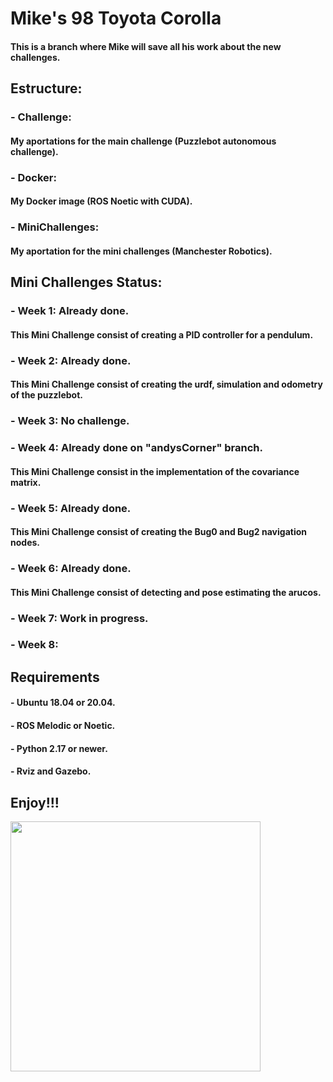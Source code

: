 # Mike's 98 Toyota Corolla

#### This is a branch where Mike will save all his work about the new challenges.
## Estructure:
### - Challenge:
#### My aportations for the main challenge (Puzzlebot autonomous challenge).
### - Docker:
#### My Docker image (ROS Noetic with CUDA).
### - MiniChallenges: 
#### My aportation for the mini challenges (Manchester Robotics).
#####
## Mini Challenges Status:
### - Week 1: Already done.
#### This Mini Challenge consist of creating a PID controller for a pendulum.
### - Week 2: Already done.
#### This Mini Challenge consist of creating the urdf, simulation and odometry of the puzzlebot.
### - Week 3: No challenge.
### - Week 4: Already done on "andysCorner" branch.
#### This Mini Challenge consist in the implementation of the covariance matrix.
### - Week 5: Already done.
#### This Mini Challenge consist of creating the Bug0 and Bug2 navigation nodes.
### - Week 6: Already done.
#### This Mini Challenge consist of detecting and pose estimating the arucos.
### - Week 7: Work in progress.
### - Week 8:

## Requirements
#### - Ubuntu 18.04 or 20.04.
#### - ROS Melodic or Noetic.
#### - Python 2.17 or newer.
#### - Rviz and Gazebo.

## Enjoy!!!
<img src="https://github.com/PPMike/PPMike/blob/main/Images/pedro-racoon.gif" width="400">

